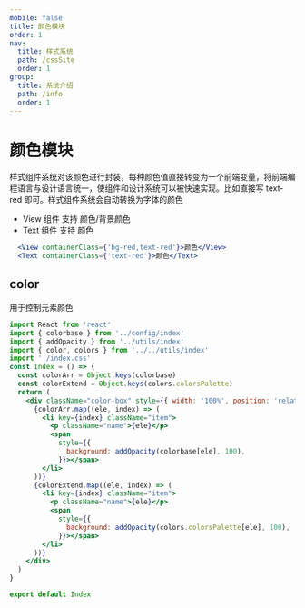 ```yaml
---
mobile: false
title: 颜色模块
order: 1
nav:
  title: 样式系统
  path: /cssSite
  order: 1
group:
  title: 系统介绍
  path: /info
  order: 1
---
```


# 颜色模块

样式组件系统对该颜色进行封装，每种颜色值直接转变为一个前端变量，将前端编程语言与设计语言统一，使组件和设计系统可以被快速实现。比如直接写 text-red 即可。样式组件系统会自动转换为字体的颜色

- View 组件 支持 颜色/背景颜色
- Text 组件 支持 颜色

```jsx | pure
  <View containerClass={'bg-red,text-red'}>颜色</View>
  <Text containerClass={'text-red'}>颜色</Text>
```

## color

用于控制元素颜色

```jsx | nomobile
import React from 'react'
import { colorbase } from '../config/index'
import { addOpacity } from '../utils/index'
import { color, colors } from '../../utils/index'
import './index.css'
const Index = () => {
  const colorArr = Object.keys(colorbase)
  const colorExtend = Object.keys(colors.colorsPalette)
  return (
    <div className="color-box" style={{ width: '100%', position: 'relative' }}>
      {colorArr.map((ele, index) => (
        <li key={index} className="item">
          <p className="name">{ele}</p>
          <span
            style={{
              background: addOpacity(colorbase[ele], 100),
            }}></span>
        </li>
      ))}
      {colorExtend.map((ele, index) => (
        <li key={index} className="item">
          <p className="name">{ele}</p>
          <span
            style={{
              background: addOpacity(colors.colorsPalette[ele], 100),
            }}></span>
        </li>
      ))}
    </div>
  )
}

export default Index
```
